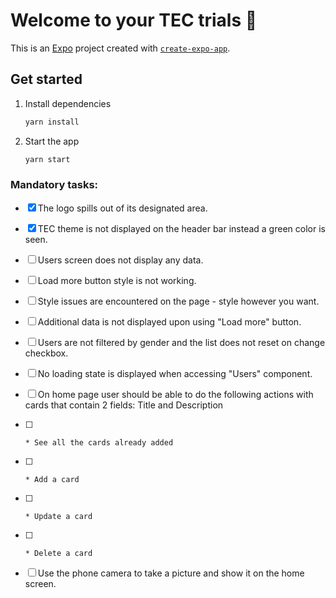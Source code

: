# Welcome to your TEC trials 👋

This is an [Expo](https://expo.dev) project created with [`create-expo-app`](https://www.npmjs.com/package/create-expo-app).

## Get started

1. Install dependencies

   ```bash
   yarn install
   ```

2. Start the app

   ```bash
   yarn start
   ```

### Mandatory tasks:
- [x] The logo spills out of its designated area.
- [x] TEC theme is not displayed on the header bar instead a green color is seen.
- [ ] Users screen does not display any data.
- [ ] Load more button style is not working.
- [ ] Style issues are encountered on the page - style however you want.
- [ ] Additional data is not displayed upon using "Load more" button.
- [ ] Users are not filtered by gender and the list does not reset on change checkbox.
- [ ] No loading state is displayed when accessing "Users" component.
- [ ] On home page user should be able to do the following actions with cards that contain 2 fields: Title and Description
- [ ]     * See all the cards already added
- [ ]     * Add a card
- [ ]     * Update a card
- [ ]     * Delete a card
- [ ]  Use the phone camera to take a picture and show it on the home screen.


